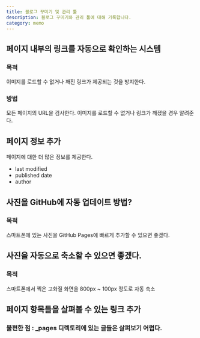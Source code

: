 ```yaml
---
title: 블로그 꾸미기 및 관리 툴
description: 블로그 꾸미기와 관리 툴에 대해 기록합니다. 
category: memo
---
```



페이지 내부의 링크를 자동으로 확인하는 시스템
---

### 목적
이미지를 로드할 수 없거나 깨진 링크가 제공되는 것을 방지한다. 

### 방법
모든 페이지의 URL을 검사한다. 
이미지를 로드할 수 없거나 링크가 깨졌을 경우 알려준다. 


페이지 정보 추가
---

페이지에 대한 더 많은 정보를 제공한다.
- last modified
- published date
- author


사진을 GitHub에 자동 업데이트 방법?
---

### 목적
스마트폰에 있는 사진을 GitHub Pages에 빠르게 추가할 수 있으면 좋겠다.


사진을 자동으로 축소할 수 있으면 좋겠다.
---

### 목적
스마트폰에서 찍은 고화질 화면을 800px ~ 100px 정도로 자동 축소


페이지 항목들을 살펴볼 수 있는 링크 추가
---

### 불편한 점 : _pages 디렉토리에 있는 글들은 살펴보기 어렵다. 